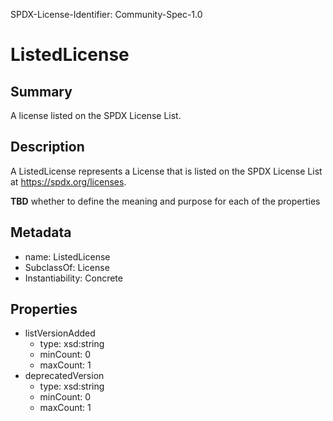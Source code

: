 SPDX-License-Identifier: Community-Spec-1.0

# ListedLicense

## Summary

A license listed on the SPDX License List.

## Description

A ListedLicense represents a License that is listed on the SPDX License List
at https://spdx.org/licenses.

**TBD** whether to define the meaning and purpose for each of the properties

## Metadata

- name: ListedLicense
- SubclassOf: License
- Instantiability: Concrete

## Properties

- listVersionAdded
  - type: xsd:string
  - minCount: 0
  - maxCount: 1
- deprecatedVersion
  - type: xsd:string
  - minCount: 0
  - maxCount: 1

